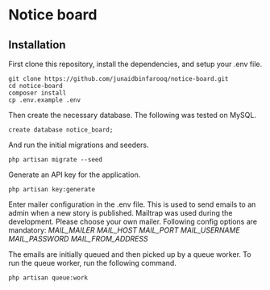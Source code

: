 # Notice board

## Installation

First clone this repository, install the dependencies, and setup your .env file.

```
git clone https://github.com/junaidbinfarooq/notice-board.git
cd notice-board
composer install
cp .env.example .env
```

Then create the necessary database. The following was tested on MySQL.

```
create database notice_board;
```

And run the initial migrations and seeders.

```
php artisan migrate --seed
```

Generate an API key for the application.

```
php artisan key:generate
```

Enter mailer configuration in the .env file. This is used to send emails to an admin when a new story is published.
Mailtrap was used during the development. Please choose your own mailer. Following config options are mandatory:
*MAIL_MAILER
MAIL_HOST
MAIL_PORT
MAIL_USERNAME
MAIL_PASSWORD
MAIL_FROM_ADDRESS*

The emails are initially queued and then picked up by a queue worker. To run the queue worker, run the following command.

```
php artisan queue:work
```
